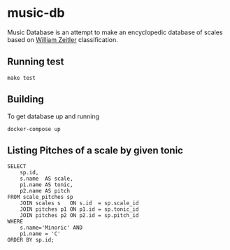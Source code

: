 # music-db

Music Database is an attempt to make an encyclopedic database of scales based on [William Zeitler](https://allthescales.org) classification.

## Running test

```shell
make test
```
## Building

To get database up and running

```shell
docker-compose up
```

## Listing Pitches of a scale by given tonic

```postgresql
SELECT
    sp.id,
    s.name  AS scale,
    p1.name AS tonic,
    p2.name AS pitch
FROM scale_pitches sp
    JOIN scales s   ON s.id  = sp.scale_id
    JOIN pitches p1 ON p1.id = sp.tonic_id
    JOIN pitches p2 ON p2.id = sp.pitch_id
WHERE
    s.name='Minoric' AND
    p1.name = 'C'
ORDER BY sp.id;
```
